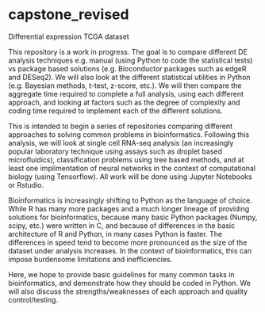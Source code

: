 # capstone_revised
Differential expression TCGA dataset

This repository is a work in progress. The goal is to compare different DE analysis techniques e.g. manual (using Python to code the statistical tests) vs package based solutions (e.g. Bioconductor packages such as edgeR and DESeq2). We will also look at the different statistical utilities in Python (e.g. Bayesian methods, t-test, z-score, etc.). We will then compare the aggregate time required to complete a full analysis, using each different approach, and looking at factors such as the degree of complexity and coding time required to implement each of the different solutions.

This is intended to begin a series of repositories comparing different approaches to solving common problems in bioinformatics. Following this analysis, we will look at single cell RNA-seq analysis (an increasingly popular laboratory technique using assays such as droplet based microfluidics), classification problems using tree based methods, and at least one implimentation of neural networks in the context of computational biology (using Tensorflow). All work will be done using Jupyter Notebooks or Rstudio. 

Bioinformatics is increasingly shifting to Python as the language of choice. While R has many more packages and a much longer lineage of providing solutions for bioinformatics, because many basic Python packages (Numpy, scipy, etc.) were written in C, and because of differences in the basic architecture of R and Python, in many cases Python is faster. The differences in speed tend to become more pronounced as the size of the dataset under analysis increases. In the context of bioinformatics, this can impose burdensome limitations and inefficiencies.

Here, we hope to provide basic guidelines for many common tasks in bioinformatics, and demonstrate how they should be coded in Python. We  will also discuss the strengths/weaknesses of each approach and quality control/testing.
